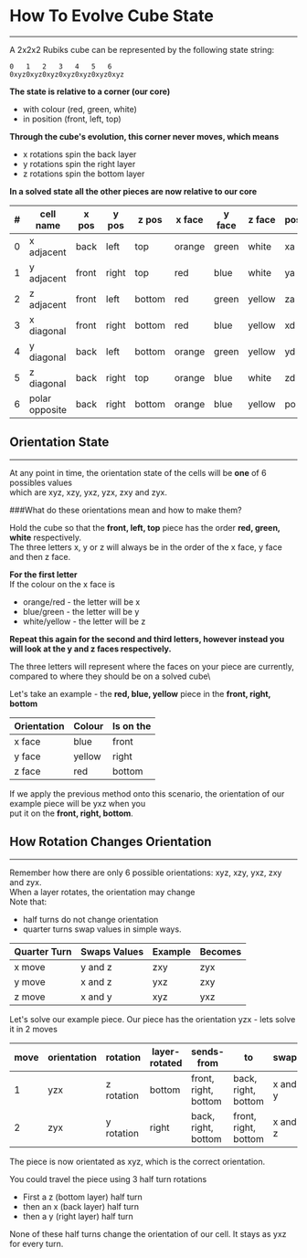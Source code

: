 # How To Evolve Cube State
___

A 2x2x2 Rubiks cube can be represented by the following state string:
```
0   1   2   3   4   5   6  
0xyz0xyz0xyz0xyz0xyz0xyz0xyz
```
**The state is relative to a corner (our core)**
- with colour (red, green, white)
- in position (front, left, top)

**Through the cube's evolution, this corner never moves, which means**
- x rotations spin the back layer
- y rotations spin the right layer
- z rotations spin the bottom layer

**In a solved state all the other pieces are now relative to our core**

| # | cell name | x pos | y pos | z pos | x face | y face | z face | pos |
|---|-----------|-------|-------|-------|--------|--------|--------|-----|
|0|x adjacent|back|left|top|orange|green|white|xa|
|1|y adjacent|front|right|top|red|blue|white|ya|
|2|z adjacent|front|left|bottom|red|green|yellow|za|
|3|x diagonal|front|right|bottom|red|blue|yellow|xd|
|4|y diagonal|back|left|bottom|orange|green|yellow|yd|
|5|z diagonal|back|right|top|orange|blue|white|zd|
|6|polar opposite|back|right|bottom|orange|blue|yellow|po|


## Orientation State

___

At any point in time, the orientation state of the cells will be **one** of 6 possibles values\
which are xyz, xzy, yxz, yzx, zxy and zyx.

###What do these orientations mean and how to make them?

Hold the cube so that the **front, left, top** piece has the order **red, green, white** respectively.\
The three letters x, y or z will always be in the order of the x face, y face and then z face.

**For the first letter**\
If the colour on the x face is 
- orange/red - the letter will be x
- blue/green - the letter will be y
- white/yellow - the letter will be z

**Repeat this again for the second and third letters, however instead you will look at the y and z faces respectively.**

The three letters will represent where the faces on your piece are currently, compared to where they should be on a solved cube\

Let's take an example - the **red, blue, yellow** piece in the **front, right, bottom** 

|Orientation|Colour|Is on the|
|-----------|------|---------|
|x face|blue|front|
|y face|yellow|right|
|z face|red|bottom|

If we apply the previous method onto this scenario, the orientation of our example piece will be yxz when you\
put it on the **front, right, bottom**.


## How Rotation Changes Orientation
___

Remember how there are only 6 possible orientations: xyz, xzy, yxz, zxy and zyx.\
When a layer rotates, the orientation may change\
Note that:
- half turns do not change orientation
- quarter turns swap values in simple ways.

|Quarter Turn|Swaps Values|Example|Becomes|
|------------|------------|-------|-------|
|x move|y and z|zxy|zyx|
|y move|x and z|yxz|zxy|
|z move|x and y|xyz|yxz|

Let's solve our example piece. Our piece has the orientation yzx - lets solve it in 2 moves

|move|orientation|rotation|layer-rotated|sends-from| to |swaps|new-orientation|
|----|-----------|--------|-------------|----------|----|-----|---------------|
|1|yzx|z rotation|bottom|front, right, bottom|back, right, bottom|x and y|xyz|
|2|zyx|y rotation|right|back, right, bottom|front, right, bottom|x and z|xyz|

The piece is now orientated as xyz, which is the correct orientation. 

You could travel the piece using 3 half turn rotations
- First a z (bottom layer) half turn
- then an x (back layer) half turn
- then a y (right layer) half turn

None of these half turns change the orientation of our cell. It stays as yxz for every turn.

